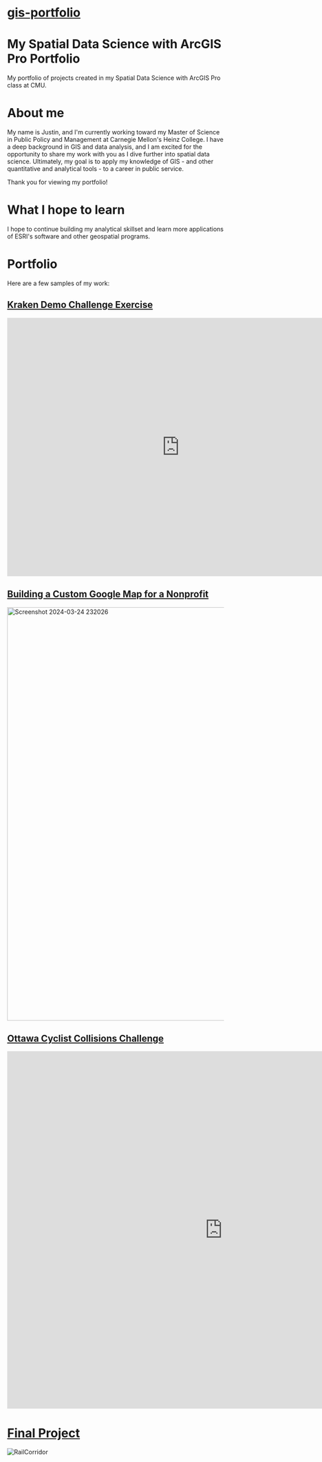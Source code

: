 # [gis-portfolio](https://jredman14.github.io/gis-portfolio/)

# My Spatial Data Science with ArcGIS Pro Portfolio
My portfolio of projects created in my Spatial Data Science with ArcGIS Pro class at CMU.

# About me
My name is Justin, and I'm currently working toward my Master of Science in Public Policy and Management at Carnegie Mellon's Heinz College. I have a deep background in GIS and data analysis, and I am excited for the opportunity to share my work with you as I dive further into spatial data science. Ultimately, my goal is to apply my knowledge of GIS - and other quantitative and analytical tools - to a career in public service.

Thank you for viewing my portfolio! 

# What I hope to learn
I hope to continue building my analytical skillset and learn more applications of ESRI's software and other geospatial programs. 

# Portfolio
Here are a few samples of my work:

## [Kraken Demo Challenge Exercise](/kraken-demo.md)

<iframe width="800" height="600" frameborder="0" allowfullscreen src="https://arcg.is/8yCvn"></iframe>

## [Building a Custom Google Map for a Nonprofit](custom-map.md)

<img width="960" alt="Screenshot 2024-03-24 232026" src="https://github.com/jredman14/gis-portfolio/assets/156849712/5f2bd182-5b52-4cf4-a7a0-3aba35baead5">

## [Ottawa Cyclist Collisions Challenge](ottawa-cyclists.md)

<iframe src="https://insights.arcgis.com/#/embed/59815e64da2d4f53b661db7ea327ca9c" width="1000" height="830" frameborder="0"></iframe>

# [Final Project](final-project.md)
![RailCorridor](https://github.com/jredman14/gis-portfolio/assets/156849712/5a313469-6f74-4263-898f-8a8009c08550)
